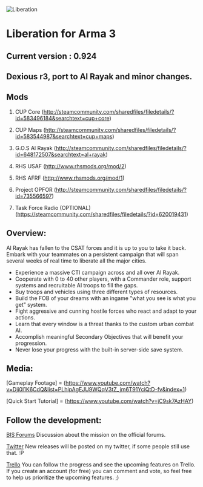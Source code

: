 ![Liberation](http://i.imgur.com/bcWRxMT.png)

# Liberation for Arma 3

## Current version : 0.924
## Dexious r3, port to Al Rayak and minor changes. 

## Mods
1) CUP Core (http://steamcommunity.com/sharedfiles/filedetails/?id=583496184&searchtext=cup+core)

2) CUP Maps (http://steamcommunity.com/sharedfiles/filedetails/?id=583544987&searchtext=cup+maps)

3) G.O.S Al Rayak (http://steamcommunity.com/sharedfiles/filedetails/?id=648172507&searchtext=al+rayak)

4) RHS USAF (http://www.rhsmods.org/mod/2)

5) RHS AFRF (http://www.rhsmods.org/mod/1)

6) Project OPFOR (http://steamcommunity.com/sharedfiles/filedetails/?id=735566597)

7) Task Force Radio (OPTIONAL) (https://steamcommunity.com/sharedfiles/filedetails/?id=620019431)

## Overview:

Al Rayak has fallen to the CSAT forces and it is up to you to take it back. Embark with your teammates on a persistent campaign that will span several weeks of real time to liberate all the major cities.
* Experience a massive CTI campaign across and all over Al Rayak.
* Cooperate with 0 to 40 other players, with a Commander role, support systems and recruitable AI troops to fill the gaps.
* Buy troops and vehicles using three different types of resources.
* Build the FOB of your dreams with an ingame "what you see is what you get" system.
* Fight aggressive and cunning hostile forces who react and adapt to your actions.
* Learn that every window is a threat thanks to the custom urban combat AI.
* Accomplish meaningful Secondary Objectives that will benefit your progression.
* Never lose your progress with the built-in server-side save system.

## Media:

[Gameplay Footage] = (https://www.youtube.com/watch?v=Dji0I1K6CdQ&list=PLhipAgEJU9WQqV3tZ_jm6T91YciQtD-fv&index=1)

[Quick Start Tutorial] = (https://www.youtube.com/watch?v=jC9sk7AzHAY)

## Follow the development:

[BIS Forums](https://forums.bistudio.com/topic/183734-mpcti-coop-liberation-beta/)
Discussion about the mission on the official forums.

[Twitter](https://twitter.com/PsychoticFrog1)
New releases will be posted on my twitter, if some people still use that. :P

[Trello](https://trello.com/b/FfUXrHn1/liberation-dev)
You can follow the progress and see the upcoming features on Trello. If you create an account (for free) you can comment and vote, so feel free to help us prioritize the upcoming features. ;)

